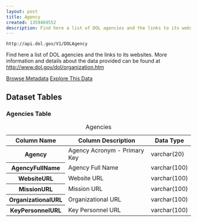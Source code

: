 ```yaml
---
layout: post
title: Agency
created: 1359469552
description: Find here a list of DOL agencies and the links to its websites.
---
```


```
http://api.dol.gov/V1/DOLAgency
```

<p>Find here a list of DOL agencies and the links to its websites. More information and details about the data provided can be found at <a href="http://www.dol.gov/dol/organization.htm">http://www.dol.gov/dol/organization.htm</a></p>

<a href ="http://api.dol.gov/V1/DOLAgency/$metadata" class="button radius button_dataset">Browse Metadata</a>
<a href ="https://devtools.dol.gov/APISampler/Home/Index1?datasetName=DOL%20Agency" class="button radius button_dataset">Explore This Data</a>

## Dataset Tables  

<h3>Agencies Table</h3>
<table summary="Agencies and the links to their websites">
	<caption>Agencies</caption>
	<thead>
		<tr>
			<th scope="col">Column Name</th>
			<th scope="col">Column Description</th>
			<th scope="col">Data Type</th>
		</tr>
	</thead>
	<tbody>
		<tr>
			<th scope="row">Agency</th>
			<td>Agency Acronym - Primary Key</td>
			<td>varchar(20)</td>
		</tr>
		<tr>
			<th scope="row">AgencyFullName</th>
			<td>Agency Full Name</td>
			<td>varchar(100)</td>
		</tr>
		<tr>
			<th scope="row">WebsiteURL</th>
			<td>Website URL</td>
			<td>varchar(100)</td>
		</tr>
		<tr>
			<th scope="row">MissionURL</th>
			<td>Mission URL</td>
			<td>varchar(100)</td>
		</tr>
		<tr>
			<th scope="row">OrganizationalURL</th>
			<td>Organizational URL</td>
			<td>varchar(100)</td>
		</tr>
		<tr>
			<th scope="row">KeyPersonnelURL</th>
			<td>Key Personnel URL</td>
			<td>varchar(100)</td>
		</tr>
	</tbody>
</table>
